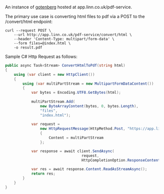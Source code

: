 An instance of [gotenberg](https://gotenberg.dev/docs/getting-started/introduction) hosted at app.linn.co.uk/pdf-service.

The primary use case is converting html files to pdf via a POST to the /convert/html endpoint: 
```
curl --request POST \
    --url http://app.linn.co.uk/pdf-service/convert/html \
    --header 'Content-Type: multipart/form-data' \
    --form files=@index.html \
    -o result.pdf
```

Sample C# Http Request as follows:

```cs
public async Task<Stream> ConvertHtmlToPdf(string html)
{
    using (var client = new HttpClient())
    {
        using (var multiPartStream = new MultipartFormDataContent())
        {
            var bytes = Encoding.UTF8.GetBytes(html);
               
            multiPartStream.Add(
                new ByteArrayContent(bytes, 0, bytes.Length), 
                "files", 
                "index.html");
                                        
            var request =
                new HttpRequestMessage(HttpMethod.Post, "https://app.linn.co.uk/pdf-service/convert/html")
                {
                    Content = multiPartStream
                };

            var response = await client.SendAsync(
                                   request, 
                                   HttpCompletionOption.ResponseContentRead);
                                   
            var res = await response.Content.ReadAsStreamAsync();
            return res;
        }
    }
}
```
